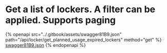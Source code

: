 # Get a list of lockers. A filter can be applied. Supports paging

{% openapi src="../.gitbook/assets/swagger81B9.json" path="/api/locker/get_planned_usage_expired_lockers" method="get" %}
[swagger81B9.json](../.gitbook/assets/swagger81B9.json)
{% endopenapi %}

